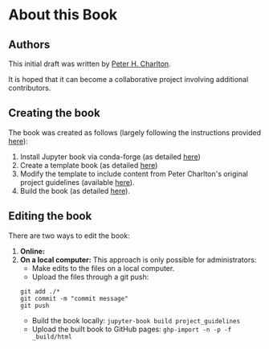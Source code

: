 About this Book
=======================

## Authors

This initial draft was written by [Peter H. Charlton](https://peterhcharlton.github.io).

It is hoped that it can become a collaborative project involving additional contributors.

## Creating the book

The book was created as follows (largely following the instructions provided [here](https://jupyterbook.org/start/your-first-book.html)):
1. Install Jupyter book via conda-forge (as detailed [here](https://jupyterbook.org/start/overview.html))
2. Create a template book (as detailed [here](https://jupyterbook.org/start/create.html))
3. Modify the template to include content from Peter Charlton's original project guidelines (available [here](https://peterhcharlton.github.io/info/tools/project_guidelines.html)).
4. Build the book (as detailed [here](https://jupyterbook.org/start/build.html)).

## Editing the book

There are two ways to edit the book:
1. **Online:**
2. **On a local computer:** This approach is only possible for administrators:
   - Make edits to the files on a local computer.
   - Upload the files through a git push:
   ```
   git add ./*
   git commit -m "commit message"
   git push
   
   ```
   - Build the book locally: ``jupyter-book build project_guidelines``
   - Upload the built book to GitHub pages: ``ghp-import -n -p -f _build/html``